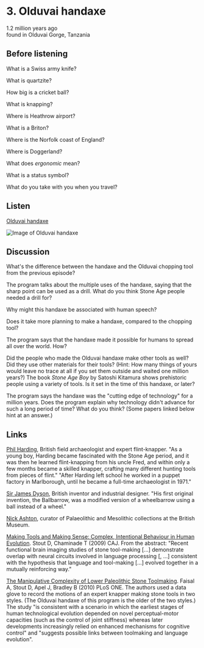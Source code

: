 # 3. Olduvai handaxe

1.2 million years ago  
found in Olduvai Gorge, Tanzania


## Before listening

What is a Swiss army knife?

What is quartzite?

How big is a cricket ball?

What is knapping?

Where is Heathrow airport?

What is a Briton?

Where is the Norfolk coast of England?

Where is Doggerland?

What does *ergonomic* mean?

What is a status symbol?

What do you take with you when you travel?


## Listen

[Olduvai handaxe](http://www.bbc.co.uk/ahistoryoftheworld/objects/I3I8quLCR8exvdZeQPONrw)

![Image of Olduvai handaxe](https://upload.wikimedia.org/wikipedia/commons/thumb/e/e0/British_Museum_Olduvai_handaxe.jpg/237px-British_Museum_Olduvai_handaxe.jpg)


## Discussion

What's the difference between the handaxe and the Olduvai chopping tool
from the previous episode?

The program talks about the multiple uses of the handaxe, saying that
the sharp point can be used as a drill. What do you think Stone Age
people needed a drill for?

Why might this handaxe be associated with human speech?

Does it take more planning to make a handaxe, compared to the chopping
tool?

The program says that the handaxe made it possible for humans to spread
all over the world. How?

Did the people who made the Olduvai handaxe make other tools as well?
Did they use other materials for their tools? (Hint: How many things of
yours would leave no trace at all if you set them outside and waited one
million years?) The book *Stone Age Boy* by Satoshi Kitamura shows
prehistoric people using a variety of tools. Is it set in the time of
this handaxe, or later?

The program says the handaxe was the "cutting edge of technology" for a
million years. Does the program explain why technology didn't advance
for such a long period of time? What do you think? (Some papers linked
below hint at an answer.)


## Links

[Phil Harding](https://en.wikipedia.org/wiki/Phil_Harding_%28archaeologist%29),
British field archaeologist and expert flint-knapper. "As a young boy,
Harding became fascinated with the Stone Age period, and it was then he
learned flint-knapping from his uncle Fred, and within only a few months
became a skilled knapper, crafting many different hunting tools from
pieces of flint."  "After Harding left school he worked in a puppet
factory in Marlborough, until he became a full-time archaeologist
in 1971."

[Sir James Dyson](https://en.wikipedia.org/wiki/James_Dyson), British
inventor and industrial designer. "His first original invention, the
Ballbarrow, was a modified version of a wheelbarrow using a ball instead
of a wheel."

[Nick Ashton](http://www.britishmuseum.org/about_us/departments/staff/prehistory_and_europe/nick_ashton.aspx),
curator of Palaeolithic and Mesolithic collections at the British
Museum.

[Making Tools and Making Sense: Complex, Intentional Behaviour in
Human Evolution](https://www.researchgate.net/publication/32897125). Stout
D, Chaminade T (2009) CAJ. From the abstract: "Recent functional brain
imaging studies of stone tool-making [...] demonstrate overlap with
neural circuits involved in language processing [, ...] consistent with
the hypothesis that language and tool-making [...] evolved together in a
mutually reinforcing way."

[The Manipulative Complexity of Lower Paleolithic Stone
Toolmaking](https://www.researchgate.net/publication/47756068). Faisal
A, Stout D, Apel J, Bradley B (2010) PLoS ONE. The authors used a data
glove to record the motions of an expert knapper making stone tools in
two styles. (The Olduvai handaxe of this program is the older of the two
styles.) The study "is consistent with a scenario in which the earliest
stages of human technological evolution depended on novel
perceptual-motor capacities (such as the control of joint stiffness)
whereas later developments increasingly relied on enhanced mechanisms
for cognitive control" and "suggests possible links between toolmaking
and language evolution".
